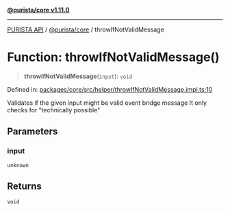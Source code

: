 [**@purista/core v1.11.0**](../README.md)

***

[PURISTA API](../../../packages.md) / [@purista/core](../README.md) / throwIfNotValidMessage

# Function: throwIfNotValidMessage()

> **throwIfNotValidMessage**(`input`): `void`

Defined in: [packages/core/src/helper/throwIfNotValidMessage.impl.ts:10](https://github.com/puristajs/purista/blob/master/packages/core/src/helper/throwIfNotValidMessage.impl.ts#L10)

Validates if the given input might be valid event bridge message
It only checks for "technically possible"

## Parameters

### input

`unknown`

## Returns

`void`
